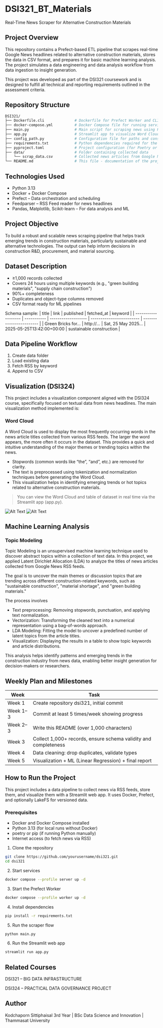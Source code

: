 # DSI321_BT_Materials
Real-Time News Scraper for Alternative Construction Materials

## Project Overview
This repository contains a Prefect-based ETL pipeline that scrapes real-time Google News headlines related to alternative construction materials, stores the data in CSV format, and prepares it for basic machine learning analysis. The project simulates a data engineering and data analysis workflow from data ingestion to insight generation.

This project was developed as part of the DSI321 coursework and is designed to fulfill all technical and reporting requirements outlined in the assessment criteria.

## Repository Structure
```bash
DSI321/
├── Dockerfile.cli              # Dockerfile for Prefect Worker and CLI customization
├── docker-compose.yml          # Docker Compose file for running services (Prefect, PostgreSQL, etc.)
├── main.py                     # Main script for scraping news using Prefect flow (manual run version)
├── app.py                      # Streamlit app to visualize Word Cloud and Topic Modeling
├── config_path.py              # Configuration file for paths and constants
├── requirements.txt            # Python dependencies required for the project
├── pyproject.toml              # Project configuration (for Poetry or other build systems)
├── data/                       # Folder containing collected data
│   └── scrap_data.csv          # Collected news articles from Google News RSS
└── README.md                   # This file - documentation of the project
```

## Technologies Used
- Python 3.13
- Docker + Docker Compose
- Prefect – Data orchestration and scheduling
- Feedparser – RSS Feed reader for news headlines
- Pandas, Matplotlib, Scikit-learn – For data analysis and ML

## Project Objective
To build a robust and scalable news scraping pipeline that helps track emerging trends in construction materials, particularly sustainable and alternative technologies. The output can help inform decisions in construction R&D, procurement, and material sourcing.

## Dataset Description
- ≥1,000 records collected
- Covers 24 hours using multiple keywords (e.g., "green building materials", "supply chain construction")
- 90%+ completeness
- Duplicates and object-type columns removed
- CSV format ready for ML pipelines

Schema sample:
| title               | link        | published           | fetched\_at               | keyword                  |
| ------------------- | ----------- | ------------------- | ------------------------- | ------------------------ |
| Green Bricks for... | http\://... | Sat, 25 May 2025... | 2025-05-25T13:42:00+00:00 | sustainable construction |

## Data Pipeline Workflow
1. Create data folder
2. Load existing data
3. Fetch RSS by keyword
4. Append to CSV

## Visualization (DSI324)
This project includes a visualization component aligned with the DSI324 course, specifically focused on textual data from news headlines. The main visualization method implemented is:

### Word Cloud
A Word Cloud is used to display the most frequently occurring words in the news article titles collected from various RSS feeds. The larger the word appears, the more often it occurs in the dataset. This provides a quick and intuitive understanding of the major themes or trending topics within the news.

- Stopwords (common words like “the”, “and”, etc.) are removed for clarity.
- The text is preprocessed using tokenization and normalization techniques before generating the Word Cloud.
- This visualization helps in identifying emerging trends or hot topics related to alternative construction materials.

>You can view the Word Cloud and table of dataset in real time via the Streamlit app (app.py).

![Alt Text](https://media.discordapp.net/attachments/1146464256368328754/1376849494443823114/Screenshot_2568-05-27_at_13.53.24.png?ex=68377b44&is=683629c4&hm=ab2ec26f15f6894136dde8893eb3df67d1913837438e523e10a3d1e669e20e31&=&format=webp&quality=lossless&width=1544&height=800)
![Alt Text](https://media.discordapp.net/attachments/1146464256368328754/1376849551922696242/Screenshot_2568-05-27_at_13.53.50.png?ex=68377b51&is=683629d1&hm=d69beb1287a7c167d563c89077e14c1839ca4cc47c2185580623fe3be398dce9&=&format=webp&quality=lossless&width=1240&height=833)

## Machine Learning Analysis
### Topic Modeling
Topic Modeling is an unsupervised machine learning technique used to discover abstract topics within a collection of text data. In this project, we applied Latent Dirichlet Allocation (LDA) to analyze the titles of news articles collected from Google News RSS feeds.

The goal is to uncover the main themes or discussion topics that are trending across different construction-related keywords, such as "sustainable construction", "material shortage", and "green building materials."

The process involves
- Text preprocessing: Removing stopwords, punctuation, and applying text normalization.
- Vectorization: Transforming the cleaned text into a numerical representation using a bag-of-words approach.
- LDA Modeling: Fitting the model to uncover a predefined number of latent topics from the article titles.
- Visualization: Displaying the results in a table to show topic keywords and article distributions.

This analysis helps identify patterns and emerging trends in the construction industry from news data, enabling better insight generation for decision-makers or researchers.

## Weekly Plan and Milestones
| Week | Task |
|---------|--------|
| Week 1  | Create repository dsi321, initial commit |
| Week 1–3 | Commit at least 5 times/week showing progress |
| Week 2–3 | Write this README (over 1,000 characters) |
| Week 3  | Collect 1,000+ records, ensure schema validity and completeness |
| Week 4  | Data cleaning: drop duplicates, validate types |
| Week 5  | Visualization + ML (Linear Regression) + final report |

## How to Run the Project
This project includes a data pipeline to collect news via RSS feeds, store them, and visualize them with a Streamlit web app. It uses Docker, Prefect, and optionally LakeFS for versioned data.

### Prerequisites
- Docker and Docker Compose installed
- Python 3.13 (for local runs without Docker)
- poetry or pip (if running Python manually)
- Internet access (to fetch news via RSS)

1. Clone the repository
```bash
git clone https://github.com/yourusername/dsi321.git
cd dsi321
```

2. Start services
```bash 
docker compose --profile server up -d
```

3. Start the Prefect Worker
```bash
docker compose --profile worker up -d
```

4. Install dependencies
```bash
pip install -r requirements.txt
```

5. Run the scraper flow
```bash
python main.py
```

6. Run the Streamlit web app
```bash
streamlit run app.py
```
## Related Courses
DSI321 – BIG DATA INFRASTRUCTURE

DSI324 – PRACTICAL DATA GOVERNANCE PROJECT

## Author
Kodchaporn Sittiphaisal
3rd Year | BSc Data Science and Innovation | Thammasat University